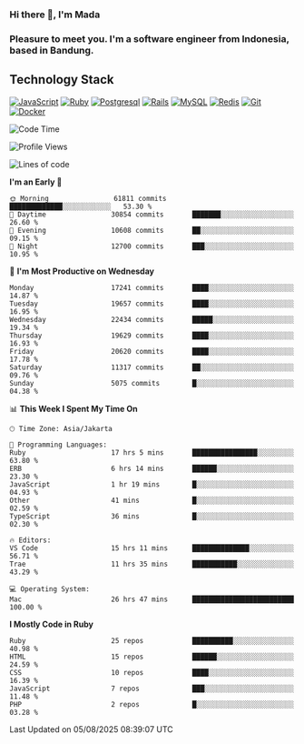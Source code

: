 ### Hi there 👋, I'm Mada
### Pleasure to meet you. I'm a software engineer from Indonesia, based in Bandung.

## Technology Stack

[![JavaScript](https://img.shields.io/badge/-JavaScript-%23F7DF1C?style=flat-square&logo=javascript&logoColor=000000&labelColor=%23F7DF1C&color=%23FFCE5A)](https://www.javascript.com/)
[![Ruby](https://img.shields.io/badge/Ruby-CC342D?style=flat-square&logo=ruby&logoColor=white)](https://www.ruby-lang.org/en/)
[![Postgresql](https://img.shields.io/badge/PostgreSQL-316192?style=flat-square&logo=postgresql&logoColor=ffffff)](https://www.postgresql.org/)
[![Rails](https://img.shields.io/badge/Ruby_on_Rails-CC0000?style=flat-square&logo=ruby-on-rails&logoColor=white)](https://rubyonrails.org/)
[![MySQL](https://img.shields.io/badge/-MySQL-4479A1?style=flat-square&logo=MySQL&logoColor=ffffff)](https://www.mysql.com/)
[![Redis](https://img.shields.io/badge/-Redis-DC382D?style=flat-square&logo=Redis&logoColor=ffffff)](https://redis.io/)
[![Git](https://img.shields.io/badge/-Git-%23F05032?style=flat-square&logo=git&logoColor=%23ffffff)](https://git-scm.com/)
[![Docker](https://img.shields.io/badge/-Docker-2496ED?style=flat-square&logo=docker&logoColor=ffffff)](https://www.docker.com/)
<!--
**madaarya/madaarya** is a ✨ _special_ ✨ repository because its `README.md` (this file) appears on your GitHub profile.

Here are some ideas to get you started:

- 🔭 I’m currently working on ...
- 🌱 I’m currently learning ...
- 👯 I’m looking to collaborate on ...
- 🤔 I’m looking for help with ...
- 💬 Ask me about ...
- 📫 How to reach me: ...
- 😄 Pronouns: ...
- ⚡ Fun fact: ...
-->
<!--START_SECTION:waka-->
![Code Time](http://img.shields.io/badge/Code%20Time-7%2C556%20hrs%203%20mins-blue)

![Profile Views](http://img.shields.io/badge/Profile%20Views-0-blue)

![Lines of code](https://img.shields.io/badge/From%20Hello%20World%20I%27ve%20Written-53.0%20million%20lines%20of%20code-blue)

**I'm an Early 🐤** 

```text
🌞 Morning                61811 commits       █████████████░░░░░░░░░░░░   53.30 % 
🌆 Daytime                30854 commits       ███████░░░░░░░░░░░░░░░░░░   26.60 % 
🌃 Evening                10608 commits       ██░░░░░░░░░░░░░░░░░░░░░░░   09.15 % 
🌙 Night                  12700 commits       ███░░░░░░░░░░░░░░░░░░░░░░   10.95 % 
```
📅 **I'm Most Productive on Wednesday** 

```text
Monday                   17241 commits       ████░░░░░░░░░░░░░░░░░░░░░   14.87 % 
Tuesday                  19657 commits       ████░░░░░░░░░░░░░░░░░░░░░   16.95 % 
Wednesday                22434 commits       █████░░░░░░░░░░░░░░░░░░░░   19.34 % 
Thursday                 19629 commits       ████░░░░░░░░░░░░░░░░░░░░░   16.93 % 
Friday                   20620 commits       ████░░░░░░░░░░░░░░░░░░░░░   17.78 % 
Saturday                 11317 commits       ██░░░░░░░░░░░░░░░░░░░░░░░   09.76 % 
Sunday                   5075 commits        █░░░░░░░░░░░░░░░░░░░░░░░░   04.38 % 
```


📊 **This Week I Spent My Time On** 

```text
🕑︎ Time Zone: Asia/Jakarta

💬 Programming Languages: 
Ruby                     17 hrs 5 mins       ████████████████░░░░░░░░░   63.80 % 
ERB                      6 hrs 14 mins       ██████░░░░░░░░░░░░░░░░░░░   23.30 % 
JavaScript               1 hr 19 mins        █░░░░░░░░░░░░░░░░░░░░░░░░   04.93 % 
Other                    41 mins             █░░░░░░░░░░░░░░░░░░░░░░░░   02.59 % 
TypeScript               36 mins             █░░░░░░░░░░░░░░░░░░░░░░░░   02.30 % 

🔥 Editors: 
VS Code                  15 hrs 11 mins      ██████████████░░░░░░░░░░░   56.71 % 
Trae                     11 hrs 35 mins      ███████████░░░░░░░░░░░░░░   43.29 % 

💻 Operating System: 
Mac                      26 hrs 47 mins      █████████████████████████   100.00 % 
```

**I Mostly Code in Ruby** 

```text
Ruby                     25 repos            ██████████░░░░░░░░░░░░░░░   40.98 % 
HTML                     15 repos            ██████░░░░░░░░░░░░░░░░░░░   24.59 % 
CSS                      10 repos            ████░░░░░░░░░░░░░░░░░░░░░   16.39 % 
JavaScript               7 repos             ███░░░░░░░░░░░░░░░░░░░░░░   11.48 % 
PHP                      2 repos             █░░░░░░░░░░░░░░░░░░░░░░░░   03.28 % 
```




 Last Updated on 05/08/2025 08:39:07 UTC
<!--END_SECTION:waka-->
